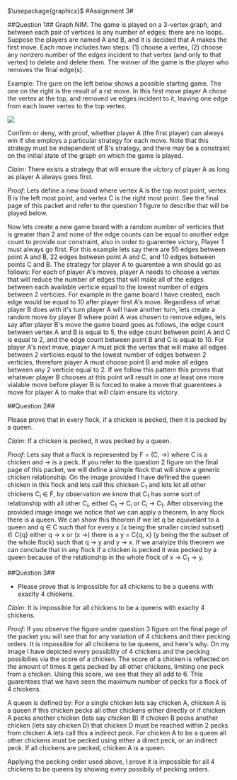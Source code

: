 $\usepackage{graphicx}$
#Assignment 3#

##Question 1##
Graph NIM. The game is played on a 3-vertex graph, and between each pair of vertices is any number of edges; there are no loops. Suppose the players are named A and B, and it is decided that A makes the first move. Each move includes two steps: (1) choose a vertex, (2) choose any nonzero number of the edges incident to that vertex (and only to that vertex) to delete and delete them. The winner of the game is the player who removes the final edge(s).
Example: The  gure on the left below shows a possible starting game. The one on the right is the result of a  rst move. In this  first move player A chose the vertex at the top, and removed  ve edges incident to it, leaving one edge from each lower vertex to the top vertex.
![ ](/Users/bryantoblad/Desktop/graph.png)

Confirm or deny, with proof, whether player A (the first player) can always win if she employs a particular strategy for each move. Note that this strategy must be independent of B's strategy, and there may be a constraint on the initial state of the graph on which the game is played.

_Claim_: There exists a strategy that will ensure the victory of player A as long as player A always goes first.  

_Proof_: Lets define a new board where vertex A is the top most point, vertex B is the left most point, and vertex C is the right most point. See the final page of this packet and refer to the question 1 figure to describe that will be played below.

Now lets create a new game board with a random number of verticies that is greater than 2 and none of the edge counts can be equal to another edge count to provide our constraint, also in order to guarentee victory, Player 1 must always go first. For this example lets say there are 55 edges between point A and B, 22 edges between point A and C, and 10 edges between points C and B. The strategy for player A to guarentee a win should go as follows: For each of player A's moves, player A needs to choose a vertex that will reduce the number of edges that will make all of the edges between each available verticie equal to the lowest number of edges between 2 verticies. For example in the game board I have created, each edge would be equal to 10 after player first A's move. Regardless of what player B does with it's turn player A will have another turn, lets create a random move by player B where point A was chosen to remove edges, lets say after player B's move the game board goes as follows, the edge count between vertex A and B is equal to 5, the edge count between point A and C is equal to 2, and the edge count between point B and C is equal to 10. For player A's next move, player A must pick the vertex that will make all edges between 2 verticies equal to the lowest number of edges between 2 verticies, therefore player A must choose point B and make all edges between any 2 verticie equal to 2. If we follow this pattern this proves that whatever player B chooses at this point will result in one at least one more vialable move before player B is forced to make a move that guarentees a move for player A to make that will claim ensure its victory.


##Question 2##

Please prove that in every flock, if a chicken is pecked, then it is pecked by a queen.

_Claim_: If a chicken is pecked, it was pecked by a queen.

_Proof_: Lets say that a flock is represented by F = (C, $\rightarrow$) where C is a chicken and $\rightarrow$ is a peck.
If you refer to the question 2 figure on the final page of this packet, we will define a simple flock that will show a generic chicken relationship. On the image provided I have defined the queen chicken in this flock and lets call this chicken C$_1$ and lets let all other chickens C$_i$ $\in$ F, by observation we know that C$_1$ has some sort of relationship with all other C$_i$, either C$_1$ $\rightarrow$ C$_i$ or C$_i$ $\rightarrow$ C$_1$. After observing the provided image image we notice that we can apply a theorem, In any flock there is a queen. We can show this theorem if we let q be equivelant to a queen and q $\in$ C such that for every x (x being the smaller circled subset) $\in$ C\{q} either q $\rightarrow$ x or (x $\rightarrow$) there is a y = C\{q, x} (y being the the subset of the whole flock) such that q $\rightarrow$ y and y $\rightarrow$ x. If we analyize this theorem we can conclude that in any flock if a chicken is pecked it was pecked by a queen because of the relationship in the whole flock of x $\rightarrow$ C$_1$ $\rightarrow$ y.



##Question 3##

- Please prove that is impossible for all chickens to be a queens with exaclty 4 chickens.

_Claim_: It is impossible for all chickens to be a queens with exaclty 4 chickens.

_Proof_: If you observe the figure under question 3 figure on the final page of the packet you will see that for any variation of 4 chickens and their pecking orders. It is impossible for all chickens to be queens, and here's why. On my image I have depicted every possiblity of 4 chickens and the pecking possibilies via the score of a chicken. The score of a chicken is reflected on the amount of times it gets pecked by all other chickens, limiting one peck from a chicken. Using this score, we see that they all add to 6. This guarentees that we have seen the maximum number of pecks for a flock of 4 chickens. 

A queen is defined by: For a single chicken lets say chicken A, chicken A is a queen if this chicken pecks all other chickens either directly or if chicken A pecks another chicken (lets say chicken B) If chicken B pecks another chicken (lets say chicken D) that chicken D must be reached within 2 pecks from chicken A lets call this a indirect peck. For chicken A to be a queen all other chickens must be pecked using either a direct peck, or an indirect peck. If all chickens are pecked, chicken A is a queen.

Applying the pecking order used above, I prove it is impossible for all 4 chickens to be queens by showing every possibily of pecking orders.